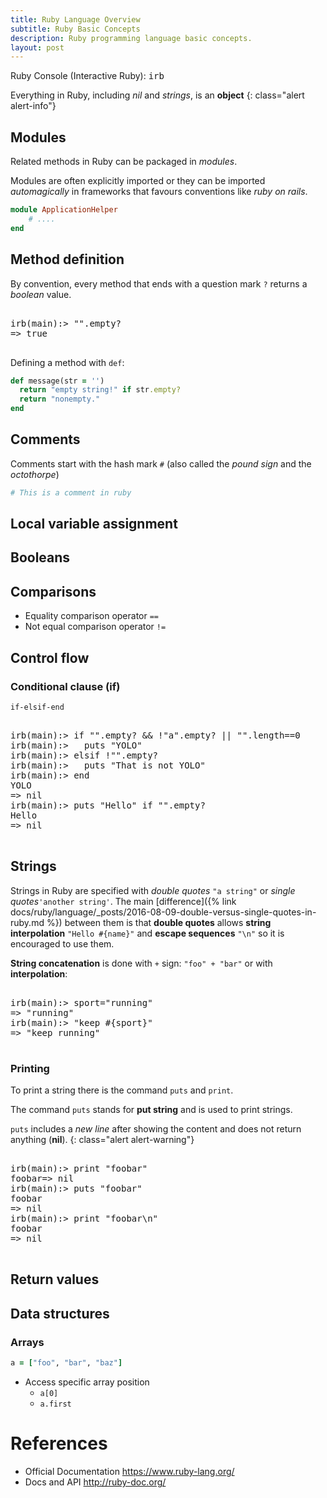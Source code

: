 ```yaml
---
title: Ruby Language Overview
subtitle: Ruby Basic Concepts
description: Ruby programming language basic concepts.
layout: post
---
```


Ruby Console (Interactive Ruby): <kbd>irb</kbd>

Everything in Ruby, including _nil_ and _strings_, is an __object__
{: class="alert alert-info"}

## Modules

Related methods in Ruby can be packaged in _modules_.

Modules are often explicitly imported or they can be imported
_automagically_ in frameworks that favours conventions like 
_ruby on rails_.

~~~ ruby
module ApplicationHelper
	# ....
end

~~~


## Method definition

By convention, every method that ends with a question mark `?` returns a _boolean_ value.

<pre class="shell">
<samp>
<span class="shell-prompt">irb(main):></span> <kbd>"".empty?</kbd>
=> true
</samp>
</pre>

Defining a method with `def`:

~~~ ruby
def message(str = '')
  return "empty string!" if str.empty?
  return "nonempty."
end
~~~

## Comments

Comments start with the hash mark `#` (also called the _pound sign_ and the _octothorpe_)

~~~ ruby
# This is a comment in ruby
~~~

## Local variable assignment

## Booleans

## Comparisons

- Equality comparison operator `==`
- Not equal comparison operator `!=`

## Control flow

### Conditional clause (if)

`if-elsif-end`

<pre class="shell">
<samp>
<span class="shell-prompt">irb(main):></span> <kbd>if "".empty? && !"a".empty? || "".length==0 </kbd>
<span class="shell-prompt">irb(main):></span> <kbd>  puts "YOLO"</kbd>
<span class="shell-prompt">irb(main):></span> <kbd>elsif !"".empty?</kbd>
<span class="shell-prompt">irb(main):></span> <kbd>  puts "That is not YOLO"</kbd>
<span class="shell-prompt">irb(main):></span> <kbd>end</kbd>
YOLO
=> nil
<span class="shell-prompt">irb(main):></span> <kbd>puts "Hello" if "".empty?</kbd>
Hello
=> nil
</samp>
</pre>


## Strings

Strings in Ruby are specified with _double quotes_ `"a string"` or _single quotes_`'another string'`.
The main [difference]({% link docs/ruby/language/_posts/2016-08-09-double-versus-single-quotes-in-ruby.md %}) between them is that __double quotes__ allows __string interpolation__ `"Hello #{name}"` and __escape sequences__ `"\n"` so it is encouraged to use them.

__String concatenation__ is done with `+` sign: `"foo" + "bar"` or with __interpolation__:

<pre class="shell">
<samp>
<span class="shell-prompt">irb(main):></span> <kbd>sport="running"</kbd>
=> "running"
<span class="shell-prompt">irb(main):></span> <kbd>"keep #{sport}"</kbd>
=> "keep running"
</samp>
</pre>

### Printing

To print a string there is the command `puts` and `print`.

The command `puts` stands for __put string__ and is used to print strings.

`puts` includes a _new line_ after showing the content and does not 
return anything (__nil__).
{: class="alert alert-warning"}

<pre class="shell">
<samp>
<span class="shell-prompt">irb(main):></span> <kbd>print "foobar"</kbd>
foobar=> nil
<span class="shell-prompt">irb(main):></span> <kbd>puts "foobar"</kbd>
foobar
=> nil
<span class="shell-prompt">irb(main):></span> <kbd>print "foobar\n"</kbd>
foobar
=> nil
</samp>
</pre>

## Return values

## Data structures

### Arrays

~~~ ruby
a = ["foo", "bar", "baz"]
~~~

- Access specific array position
  - `a[0]`
  - `a.first`


References
==========

+ Official Documentation <https://www.ruby-lang.org/>
+ Docs and API <http://ruby-doc.org/>

